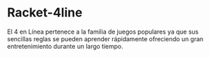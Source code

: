 # Racket-4line
El 4 en Línea pertenece a la familia de juegos populares ya que sus sencillas reglas se pueden aprender rápidamente ofreciendo un gran entretenimiento durante un largo tiempo. 

